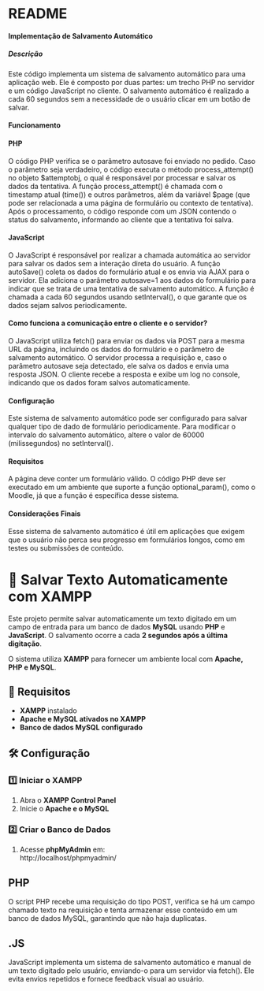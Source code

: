 # README
#### Implementação de Salvamento Automático
##### Descrição
Este código implementa um sistema de salvamento automático para uma aplicação web. Ele é composto por duas partes: um trecho PHP no servidor e um código JavaScript no cliente. O salvamento automático é realizado a cada 60 segundos sem a necessidade de o usuário clicar em um botão de salvar.




#### Funcionamento
#### PHP
O código PHP verifica se o parâmetro autosave foi enviado no pedido. Caso o parâmetro seja verdadeiro, o código executa o método process_attempt() no objeto $attemptobj, o qual é responsável por processar e salvar os dados da tentativa.
A função process_attempt() é chamada com o timestamp atual (time()) e outros parâmetros, além da variável $page (que pode ser relacionada a uma página de formulário ou contexto de tentativa).
Após o processamento, o código responde com um JSON contendo o status do salvamento, informando ao cliente que a tentativa foi salva.
#### JavaScript
O JavaScript é responsável por realizar a chamada automática ao servidor para salvar os dados sem a interação direta do usuário.
A função autoSave() coleta os dados do formulário atual e os envia via AJAX para o servidor. Ela adiciona o parâmetro autosave=1 aos dados do formulário para indicar que se trata de uma tentativa de salvamento automático.
A função é chamada a cada 60 segundos usando setInterval(), o que garante que os dados sejam salvos periodicamente.
#### Como funciona a comunicação entre o cliente e o servidor?
O JavaScript utiliza fetch() para enviar os dados via POST para a mesma URL da página, incluindo os dados do formulário e o parâmetro de salvamento automático.
O servidor processa a requisição e, caso o parâmetro autosave seja detectado, ele salva os dados e envia uma resposta JSON.
O cliente recebe a resposta e exibe um log no console, indicando que os dados foram salvos automaticamente.
#### Configuração
Este sistema de salvamento automático pode ser configurado para salvar qualquer tipo de dado de formulário periodicamente. Para modificar o intervalo do salvamento automático, altere o valor de 60000 (milissegundos) no setInterval().




#### Requisitos
A página deve conter um formulário válido.
O código PHP deve ser executado em um ambiente que suporte a função optional_param(), como o Moodle, já que a função é específica desse sistema.
#### Considerações Finais
Esse sistema de salvamento automático é útil em aplicações que exigem que o usuário não perca seu progresso em formulários longos, como em testes ou submissões de conteúdo.




# 📝 Salvar Texto Automaticamente com XAMPP  

Este projeto permite salvar automaticamente um texto digitado em um campo de entrada para um banco de dados **MySQL** usando **PHP** e **JavaScript**. O salvamento ocorre a cada **2 segundos após a última digitação**.  

O sistema utiliza **XAMPP** para fornecer um ambiente local com **Apache, PHP e MySQL**.  

## 📌 Requisitos  

- **XAMPP** instalado  
- **Apache e MySQL ativados no XAMPP**  
- **Banco de dados MySQL configurado**  

## 🛠️ Configuração  

### 1️⃣ Iniciar o XAMPP  
1. Abra o **XAMPP Control Panel**  
2. Inicie o **Apache e o MySQL**  

### 2️⃣ Criar o Banco de Dados  
1. Acesse **phpMyAdmin** em:  
http://localhost/phpmyadmin/

PHP
----------------------------------------------------------------------------
O script PHP recebe uma requisição do tipo POST, verifica se há um campo chamado texto na requisição e tenta armazenar esse conteúdo em um banco de dados MySQL, garantindo que não haja duplicatas.

.JS
------------------------------------------------------------------------------
JavaScript implementa um sistema de salvamento automático e manual de um texto digitado pelo usuário, enviando-o para um servidor via fetch(). Ele evita envios repetidos e fornece feedback visual ao usuário.
